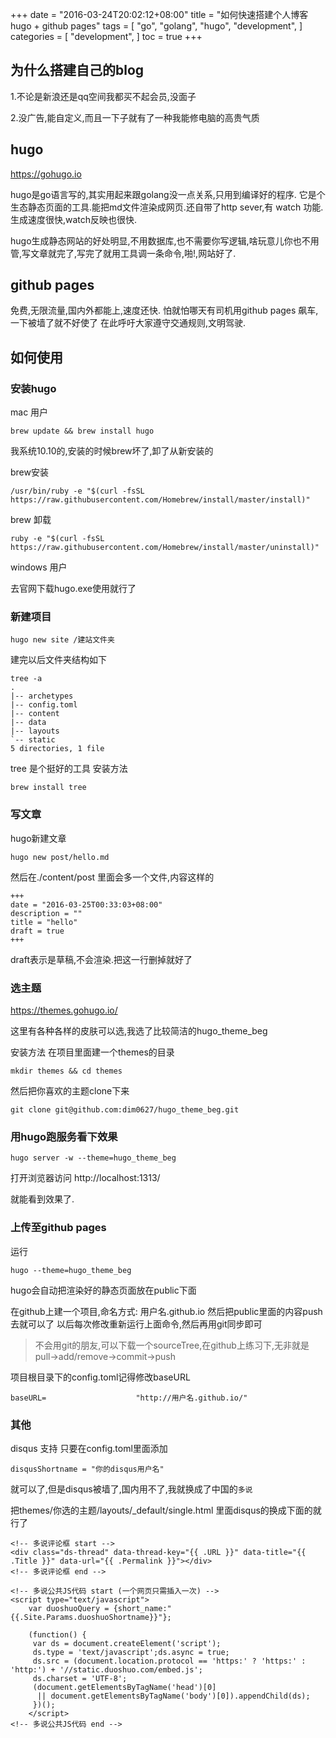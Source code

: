 +++
date = "2016-03-24T20:02:12+08:00"
title = "如何快速搭建个人博客hugo + github pages"
tags = [
    "go",
    "golang",
    "hugo",
    "development",
]
categories = [
    "development",
]
toc = true
+++
## 为什么搭建自己的blog
1.不论是新浪还是qq空间我都买不起会员,没面子

2.没广告,能自定义,而且一下子就有了一种我能修电脑的高贵气质
## hugo
https://gohugo.io

hugo是go语言写的,其实用起来跟golang没一点关系,只用到编译好的程序.
它是个生态静态页面的工具.能把md文件渲染成网页.还自带了http sever,有 watch 功能.生成速度很快,watch反映也很快.

hugo生成静态网站的好处明显,不用数据库,也不需要你写逻辑,啥玩意儿你也不用管,写文章就完了,写完了就用工具调一条命令,啪!,网站好了.

## github pages
免费,无限流量,国内外都能上,速度还快.
怕就怕哪天有司机用github pages 飙车,一下被墙了就不好使了
在此呼吁大家遵守交通规则,文明驾驶.

## 如何使用
### 安装hugo
mac 用户
```
brew update && brew install hugo
```
我系统10.10的,安装的时候brew坏了,卸了从新安装的

brew安装
```
/usr/bin/ruby -e "$(curl -fsSL https://raw.githubusercontent.com/Homebrew/install/master/install)"
```

brew 卸载
```
ruby -e "$(curl -fsSL https://raw.githubusercontent.com/Homebrew/install/master/uninstall)"
```

windows 用户

去官网下载hugo.exe使用就行了

### 新建项目

```
hugo new site /建站文件夹
```
建完以后文件夹结构如下
```
tree -a
.
|-- archetypes
|-- config.toml
|-- content
|-- data
|-- layouts
`-- static
5 directories, 1 file
```
tree 是个挺好的工具 安装方法
```
brew install tree
```

### 写文章
hugo新建文章
```
hugo new post/hello.md
```
然后在./content/post 里面会多一个文件,内容这样的
```
+++
date = "2016-03-25T00:33:03+08:00"
description = ""
title = "hello"
draft = true
+++
```
draft表示是草稿,不会渲染.把这一行删掉就好了

### 选主题
https://themes.gohugo.io/

这里有各种各样的皮肤可以选,我选了比较简洁的hugo_theme_beg

安装方法
在项目里面建一个themes的目录
```
mkdir themes && cd themes
```
然后把你喜欢的主题clone下来
```
git clone git@github.com:dim0627/hugo_theme_beg.git
```

### 用hugo跑服务看下效果

```
hugo server -w --theme=hugo_theme_beg
```
打开浏览器访问 http://localhost:1313/

就能看到效果了.

### 上传至github pages
运行
```
hugo --theme=hugo_theme_beg
```
hugo会自动把渲染好的静态页面放在public下面

在github上建一个项目,命名方式: 用户名.github.io
然后把public里面的内容push去就可以了
以后每次修改重新运行上面命令,然后再用git同步即可

>不会用git的朋友,可以下载一个sourceTree,在github上练习下,无非就是pull->add/remove->commit->push

项目根目录下的config.toml记得修改baseURL
```
baseURL=                    "http://用户名.github.io/"
```

### 其他
disqus 支持
只要在config.toml里面添加
```
disqusShortname = "你的disqus用户名"
```
就可以了,但是disqus被墙了,国内用不了,我就换成了中国的`多说`

把themes/你选的主题/layouts/_default/single.html 里面disqus的换成下面的就行了

```
<!-- 多说评论框 start -->
<div class="ds-thread" data-thread-key="{{ .URL }}" data-title="{{ .Title }}" data-url="{{ .Permalink }}"></div>
<!-- 多说评论框 end -->

<!-- 多说公共JS代码 start (一个网页只需插入一次) -->
<script type="text/javascript">
    var duoshuoQuery = {short_name:"{{.Site.Params.duoshuoShortname}}"};

    (function() {
     var ds = document.createElement('script');
     ds.type = 'text/javascript';ds.async = true;
     ds.src = (document.location.protocol == 'https:' ? 'https:' : 'http:') + '//static.duoshuo.com/embed.js';
     ds.charset = 'UTF-8';
     (document.getElementsByTagName('head')[0]
      || document.getElementsByTagName('body')[0]).appendChild(ds);
     })();
    </script>
<!-- 多说公共JS代码 end -->
```
